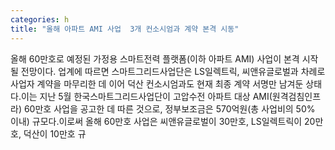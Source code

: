 ```yaml
---
categories: h
title: "올해 아파트 AMI 사업  3개 컨소시엄과 계약 본격 시동"
---
```

올해 60만호로 예정된 가정용 스마트전력 플랫폼(이하 아파트 AMI) 사업이 본격 시작될 전망이다. 업계에 따르면 스마트그리드사업단은 LS일렉트릭, 씨앤유글로벌과 차례로 사업자 계약을 마무리한 데 이어 덕산 컨소시엄과도 현재 최종 계약 서명만 남겨둔 상태다.이는 지난 5월 한국스마트그리드사업단이 고압수전 아파트 대상 AMI(원격검침인프라) 60만호 사업을 공고한 데 따른 것으로, 정부보조금은 570억원(총 사업비의 50% 이내) 규모다.이로써 올해 60만호 사업은 씨앤유글로벌이 30만호, LS일렉트릭이 20만호, 덕산이 10만호 규